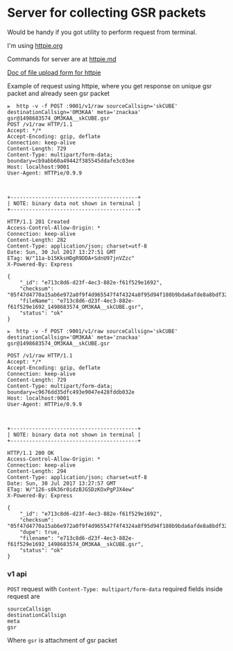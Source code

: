 # Server for collecting GSR packets

Would be handy if you got utility to perform request from terminal.

I'm using [httpie.org](https://httpie.org)

Commands for server are at [httpie.md](httpie.md)

[Doc of file upload form for httpie ](https://httpie.org/doc#file-upload-forms)

Example of request using httpie, where you get response on unique gsr packet and already seen gsr packet
```
⫸  http -v -f POST :9001/v1/raw sourceCallsign='skCUBE' destinationCallsign='OM3KAA' meta='znackaa' gsr@1498683574_OM3KAA__skCUBE.gsr
POST /v1/raw HTTP/1.1
Accept: */*
Accept-Encoding: gzip, deflate
Connection: keep-alive
Content-Length: 729
Content-Type: multipart/form-data; boundary=cb9abb60a49442f385545ddafe3c03ee
Host: localhost:9001
User-Agent: HTTPie/0.9.9



+-----------------------------------------+
| NOTE: binary data not shown in terminal |
+-----------------------------------------+

HTTP/1.1 201 Created
Access-Control-Allow-Origin: *
Connection: keep-alive
Content-Length: 282
Content-Type: application/json; charset=utf-8
Date: Sun, 30 Jul 2017 13:27:51 GMT
ETag: W/"11a-b15KksHDgR9DDA+SdnU97jnVZzc"
X-Powered-By: Express

{
    "_id": "e713c8d6-d23f-4ec3-882e-f61f529e1692",
    "checksum": "05f47d4770a15ab6e972a0f9f4d965547f4f4324a8f95d94f180b9bda6afde8a8bdf322053ce174e8237b749427d9f5f10487a9ed0f8e90f3cff67b76a681153",
    "fileName": "e713c8d6-d23f-4ec3-882e-f61f529e1692_1498683574_OM3KAA__skCUBE.gsr",
    "status": "ok"
}

⫸  http -v -f POST :9001/v1/raw sourceCallsign='skCUBE' destinationCallsign='OM3KAA' meta='znackaa' gsr@1498683574_OM3KAA__skCUBE.gsr

POST /v1/raw HTTP/1.1
Accept: */*
Accept-Encoding: gzip, deflate
Connection: keep-alive
Content-Length: 729
Content-Type: multipart/form-data; boundary=c9676dd35dfc493e9047e428fddb032e
Host: localhost:9001
User-Agent: HTTPie/0.9.9



+-----------------------------------------+
| NOTE: binary data not shown in terminal |
+-----------------------------------------+

HTTP/1.1 200 OK
Access-Control-Allow-Origin: *
Connection: keep-alive
Content-Length: 294
Content-Type: application/json; charset=utf-8
Date: Sun, 30 Jul 2017 13:27:57 GMT
ETag: W/"126-s0k36r0idzBJGSDzKOxPgPJX4ew"
X-Powered-By: Express

{
    "_id": "e713c8d6-d23f-4ec3-882e-f61f529e1692",
    "checksum": "05f47d4770a15ab6e972a0f9f4d965547f4f4324a8f95d94f180b9bda6afde8a8bdf322053ce174e8237b749427d9f5f10487a9ed0f8e90f3cff67b76a681153",
    "dupe": true,
    "filename": "e713c8d6-d23f-4ec3-882e-f61f529e1692_1498683574_OM3KAA__skCUBE.gsr",
    "status": "ok"
}
```

### v1 api

`POST` request with `Content-Type: multipart/form-data`
required fields inside request are
```
sourceCallsign
destinationCallsign
meta
gsr
```
Where `gsr` is attachment of gsr packet
